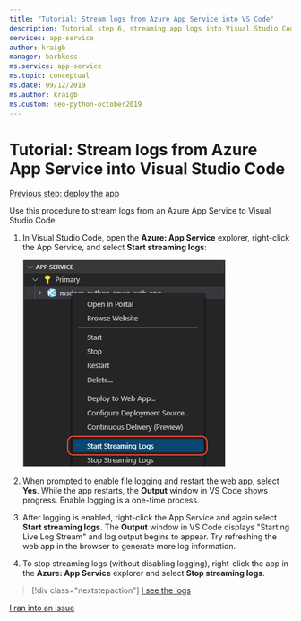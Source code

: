 ```yaml
---
title: "Tutorial: Stream logs from Azure App Service into VS Code"
description: Tutorial step 6, streaming app logs into Visual Studio Code
services: app-service
author: kraigb
manager: barbkess
ms.service: app-service
ms.topic: conceptual
ms.date: 09/12/2019
ms.author: kraigb
ms.custom: seo-python-october2019
---
```


# Tutorial: Stream logs from Azure App Service into Visual Studio Code

[Previous step: deploy the app](tutorial-deploy-app-service-on-linux-05.md)

Use this procedure to stream logs from an Azure App Service to Visual Studio Code.

1. In Visual Studio Code, open the **Azure: App Service** explorer, right-click the App Service, and select **Start streaming logs**:

   ![Start streaming logs command](media/deploy-azure/start-streaming-logs-command.png)

1. When prompted to enable file logging and restart the web app, select **Yes**. While the app restarts, the **Output** window in VS Code shows progress. Enable logging is a one-time process.

1. After logging is enabled, right-click the App Service and again select **Start streaming logs**. The **Output** window in VS Code displays "Starting Live Log Stream" and log output begins to appear. Try refreshing the web app in the browser to generate more log information.

1. To stop streaming logs (without disabling logging), right-click the app in the **Azure: App Service** explorer and select **Stop streaming logs**.

> [!div class="nextstepaction"]
> [I see the logs](tutorial-deploy-app-service-on-linux-07.md)

[I ran into an issue](https://www.research.net/r/PWZWZ52?tutorial=vscode-appservice-python&step=06-stream-logs)
